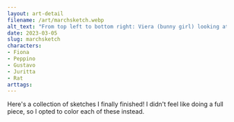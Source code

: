 ```yaml
---
layout: art-detail
filename: /art/marchsketch.webp
alt_text: "From top left to bottom right: Viera (bunny girl) looking at the viewer. Peppino from Pizza Tower opening a food container, annoyed to find a small rat inside. Fiona from Haunting Ground, looking around and gripping her left arm. A TV screen with Gustavo from Pizza Tower looking down at the drawings below, and a rat sits behind him. A woman with orange-brownish hair is looking at the viewer with her arms crossed. The same woman looking annoyed at the viewer. The same Viera from before, but this time in battle clothes and laying on a bed? Then finally a woman with pink hair, wearing a badly drawn maid outfit and holding a badly drawn broom to match."
date: 2023-03-05
slug: marchsketch
characters:
- Fiona
- Peppino
- Gustavo
- Juritta
- Rat
arttags:
---
```


Here's a collection of sketches I finally finished! I didn't feel like doing a full piece, so I opted to color each of these instead.


